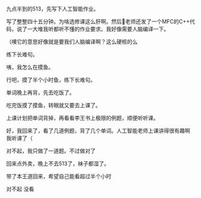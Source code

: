 九点半到的513，先写下人工智能作业。

写了整整四十五分钟。为啥选修课这么肝啊。然后🍎老师还发了一个MFC的C++代码，说了一大堆我听都听不懂的作业要求。我好像需要人脑编译一下。

（噢它的意思好像就是要我们人脑编译啊？这么硬核的么

练下长难句。

咦，我怎么在摸鱼。

行吧，摸了半个小时鱼，练下长难句。

单词晚上再背，先去吃饭了。

吃完饭摸了摸鱼，转眼就又要去上课了。

上课计划把单词背掉，再看看李王书上极限的例题，顺便听听课。

好，我回来了，看了几道例题，背了几个单词。人工智能老师上课讲得很有趣啊 我听课了（

对不起，我只做了一道题。不过做对了

回来点外卖，晚上不去513了，袜子都湿了。

带了本王道回来，希望自己能看超过半个小时



对不起 没看